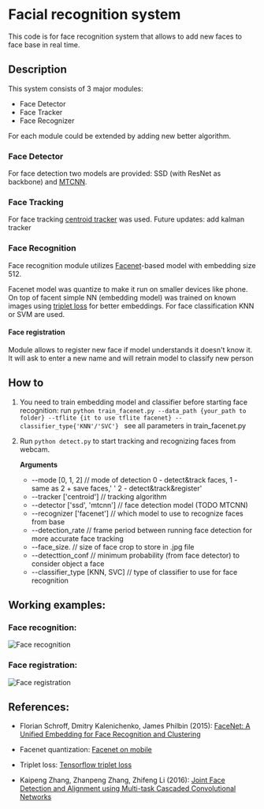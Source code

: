 # Facial recognition system
This code is for face recognition system that allows to add new faces to face base in real time.

## Description

This system consists of 3 major modules:

- Face Detector
- Face Tracker
- Face Recognizer

For each module could be extended by adding new better algorithm. 
### Face Detector
For face detection two models are provided: SSD (with ResNet as backbone) and [MTCNN](https://github.com/ipazc/mtcnn). 

### Face Tracking
For face tracking [centroid tracker](https://www.pyimagesearch.com/2018/07/23/simple-object-tracking-with-opencv/) was used.
Future updates: add kalman tracker

### Face Recognition
Face recognition module utilizes [Facenet](https://github.com/davidsandberg/facenet)-based model with embedding size 512.

Facenet model was quantize to make it run on smaller devices like phone. On top of facent simple NN (embedding model) was trained on known
images using [triplet loss](https://github.com/omoindrot/tensorflow-triplet-loss) for better embeddings.
For face classification KNN or SVM are used.

#### Face registration
Module allows to register new face if model understands it doesn't know it. It will ask to enter a new name and 
will retrain model to classify new person

## How to
1. You need to train embedding model and classifier before starting face recognition:
    run ```python train_facenet.py --data_path {your_path to folder} --tflite {it to use tflite facenet} --classifier_type{'KNN'/'SVC'} ```
     see all parameters in train_facenet.py
2. Run ``` python detect.py ``` to start tracking and recognizing faces from webcam. 

    **Arguments**
    
    - --mode     [0, 1, 2]               // mode of detection  0 - detect&track faces, 1 - same as 2 + save faces,'
                                 ' 2 - detect&track&register'
    - --tracker  ['centroid']   // tracking algorithm
    - --detector ['ssd', 'mtcnn']        // face detection model (TODO MTCNN)
    - --recognizer ['facenet'] // which model to use to recognize faces from base
    - --detection_rate          // frame period between running face detection for more accurate face tracking
    - --face_size.             // size of face crop to store in .jpg file
    - --detecttion_conf        // minimum probability (from face detector) to consider object a face
    - --classifier_type [KNN, SVC] // type of classifier to use for face recognition
    
## Working examples:

### Face recognition:

![Face recognition](https://github.com/BeardedWhale/face_recognition/blob/master/demo/demo1.gif)




### Face registration:

![Face registration](https://github.com/BeardedWhale/face_recognition/blob/master/demo/demo2.gif)


## References:
   - Florian Schroff, Dmitry Kalenichenko, James Philbin (2015): 
   [FaceNet: A Unified Embedding for Face Recognition and Clustering](https://arxiv.org/pdf/1503.03832.pdf)
 
   - Facenet quantization: [Facenet on mobile](https://medium.com/@tomdeore/facenet-on-mobile-cb6aebe38505)
   
   - Triplet loss: [Tensorflow triplet loss](https://github.com/omoindrot/tensorflow-triplet-loss)
   
   - Kaipeng Zhang, Zhanpeng Zhang, Zhifeng Li (2016): 
   [Joint Face Detection and Alignment using Multi-task Cascaded Convolutional Networks](https://arxiv.org/pdf/1604.02878.pdf)
   